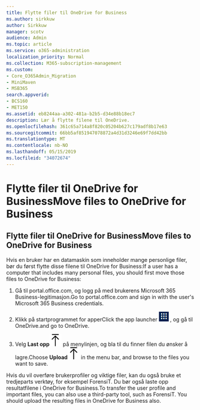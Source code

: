 ```yaml
---
title: Flytte filer til OneDrive for Business
ms.author: sirkkuw
author: Sirkkuw
manager: scotv
audience: Admin
ms.topic: article
ms.service: o365-administration
localization_priority: Normal
ms.collection: M365-subscription-management
ms.custom:
- Core_O365Admin_Migration
- MiniMaven
- MSB365
search.appverid:
- BCS160
- MET150
ms.assetid: eb8244aa-a302-481a-b2b5-d34e88b18ec7
description: Lær å flytte filene til OneDrive.
ms.openlocfilehash: 361c65a714a8f820c05204b627c179adf8b17e63
ms.sourcegitcommit: 66bb5af851947078872a4d31d3246e69f7dd42bb
ms.translationtype: MT
ms.contentlocale: nb-NO
ms.lasthandoff: 05/15/2019
ms.locfileid: "34072674"
---
```

# <a name="move-files-to-onedrive-for-business"></a><span data-ttu-id="ed0f4-103">Flytte filer til OneDrive for Business</span><span class="sxs-lookup"><span data-stu-id="ed0f4-103">Move files to OneDrive for Business</span></span>

## <a name="move-files-to-onedrive-for-business"></a><span data-ttu-id="ed0f4-104">Flytte filer til OneDrive for Business</span><span class="sxs-lookup"><span data-stu-id="ed0f4-104">Move files to OneDrive for Business</span></span>

<span data-ttu-id="ed0f4-105">Hvis en bruker har en datamaskin som inneholder mange personlige filer, bør du først flytte disse filene til OneDrive for Business:</span><span class="sxs-lookup"><span data-stu-id="ed0f4-105">If a user has a computer that includes many personal files, you should first move those files to OneDrive for Business:</span></span>
  
1. <span data-ttu-id="ed0f4-106">Gå til portal.office.com, og logg på med brukerens Microsoft 365 Business-legitimasjon.</span><span class="sxs-lookup"><span data-stu-id="ed0f4-106">Go to portal.office.com and sign in with the user's Microsoft 365 Business credentials.</span></span>
    
2. <span data-ttu-id="ed0f4-107">Klikk på startprogrammet for apper</span><span class="sxs-lookup"><span data-stu-id="ed0f4-107">Click the app launcher</span></span> ![The app launcher icon in Office 365](media/7502f4ec-3c9a-435d-a7b4-b9cda85189a7.png) <span data-ttu-id="ed0f4-109">, og gå til OneDrive.</span><span class="sxs-lookup"><span data-stu-id="ed0f4-109">and go to OneDrive.</span></span> 
    
3. <span data-ttu-id="ed0f4-110">Velg **Last opp**![Upload](media/d9b963b8-10af-42e2-953d-360301b83d3c.png) på menylinjen, og bla til du finner filen du ønsker å lagre.</span><span class="sxs-lookup"><span data-stu-id="ed0f4-110">Choose **Upload**![Upload](media/d9b963b8-10af-42e2-953d-360301b83d3c.png) in the menu bar, and browse to the files you want to save.</span></span> 
    
<span data-ttu-id="ed0f4-p101">Hvis du vil overføre brukerprofiler og viktige filer, kan du også bruke et tredjeparts verktøy, for eksempel ForensiT. Du bør også laste opp resultatfilene i OneDrive for Business.</span><span class="sxs-lookup"><span data-stu-id="ed0f4-p101">To transfer the user profile and important files, you can also use a third-party tool, such as ForensiT. You should upload the resulting files in OneDrive for Business also.</span></span>
  
